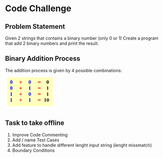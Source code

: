 # Code Challenge 

## Problem Statement
Given 2 strings that contains a binary number (only 0 or 1)
Create a program that add 2 binary numbers and print the result. 

## Binary Addition Process

The addition process is given by 4 possible combinations:

![Image Reference, how to add binary](ref1.gif)

## Task to take offline

1. Improve Code Commenting
2. Add / name Test Cases
3. Add feature to handle different lenght input string (lenght missmatch)
4. Boundary Conditions